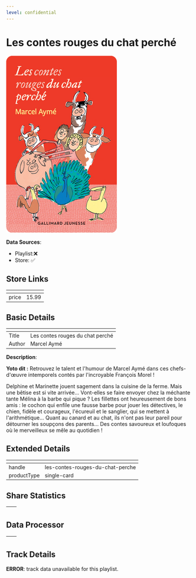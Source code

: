 ```yaml
---
level: confidential
---
```

# Les contes rouges du chat perché

![card_[fych4].png](../../img/cards/card_[fych4].png)

**Data Sources**: 

- Playlist:❌
- Store: ✅


## Store Links

| <!-- --> | <!-- --> |
| - | - |
| price | 15.99 |


## Basic Details

| <!-- --> | <!-- --> |
| - | - |
| Title | Les contes rouges du chat perché |
| Author | Marcel Aymé |

**Description**:

**Yoto dit :** Retrouvez le talent et l'humour de Marcel Aymé dans ces chefs-d'œuvre intemporels contés par l'incroyable François Morel !

Delphine et Marinette jouent sagement dans la cuisine de la ferme. Mais une bêtise est si vite arrivée... Vont-elles se faire envoyer chez la méchante tante Mélina à la barbe qui pique ? Les fillettes ont heureusement de bons amis : le cochon qui enfile une fausse barbe pour jouer les détectives, le chien, fidèle et courageux, l'écureuil et le sanglier, qui se mettent à l'arithmétique... Quant au canard et au chat, ils n'ont pas leur pareil pour détourner les soupçons des parents... Des contes savoureux et loufoques où le merveilleux se mêle au quotidien !


## Extended Details

| <!-- --> | <!-- --> |
| - | - |
| handle | les-contes-rouges-du-chat-perche |
| productType | single-card |


## Share Statistics

| <!-- --> | <!-- --> |
| - | - |


## Data Processor

| <!-- --> | <!-- --> |
| - | - |


## Track Details

**ERROR**: track data unavailable for this playlist.
